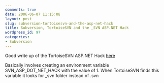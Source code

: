 ```yaml
---
comments: true
date: 2006-06-07 11:15:08
layout: post
slug: subversion-tortoisesvn-and-the-asp-net-hack
title: Subversion, TortoiseSVN and the _SVN ASP.NET Hack
wordpress_id: 97
categories:
- Subversion
---
```


Good write up of the TortoiseSVN ASP.NET Hack [here](http://www.codefez.com/Home/tabid/36/ctl/ArticleView/mid/364/articleId/191/Subversion-and-the-ASP-NET-Hack.aspx)

Basically involves creating an environment variable SVN_ASP_DOT_NET_HACK with the value of 1. When TortoiseSVN finds this variable it looks for _svn folder instead of .svn
